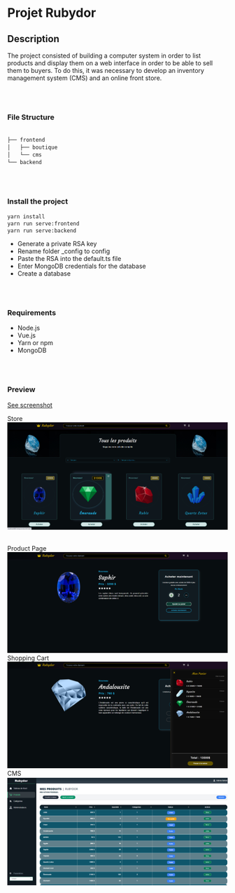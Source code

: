 # Projet Rubydor



## Description
The project consisted of building a computer system in order to list products and display them on a web interface in order to be able to sell them to buyers. To do this, it was necessary to develop an inventory management system (CMS) and an online front store.

<br /><br />

### File Structure
```bash

├── frontend                   
│   ├── boutique     
│   └── cms                      
└── backend

```

<br /><br />

### Install the project

```
yarn install
yarn run serve:frontend
yarn run serve:backend
```

- Generate a private RSA key
- Rename folder \_config to config
- Paste the RSA into the default.ts file
- Enter MongoDB credentials for the database
- Create a database

<br /><br />

### Requirements

- Node.js
- Vue.js
- Yarn or npm
- MongoDB


<br /><br />

### Preview

[See screenshot](docs/screenshot)

<h7>Store</h7>
 <img alt="Boutique" src="https://raw.githubusercontent.com/hugo-br/inf-1430/master/docs/screenshot/boutique-2.png" />

<br>
<h7>Product Page</h7>
  <img alt="Boutique" src="https://raw.githubusercontent.com/hugo-br/inf-1430/master/docs/screenshot/product-page.png" />

<br>
<h7>Shopping Cart</h7>
  <img alt="Boutique" src="https://raw.githubusercontent.com/hugo-br/inf-1430/master/docs/screenshot/panier.png" />

<br>
<h7>CMS</h7>
  <img alt="CMS" src="https://raw.githubusercontent.com/hugo-br/inf-1430/master/docs/screenshot/cms-gestion-produits.png" />

